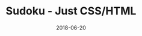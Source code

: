 ---
title: 'Sudoku - Just CSS/HTML'
description: 'Complete a sudoku puzzle without Javascript or server-side interaction.'
gametype: 'easy'
gameid: 75
date: 2018-06-20
tags: []
draft: false
type: 'games'
num19: [{'idx':1,'arr1':[1,2,3,4,5,6,7,8,9],'arr2':[1,2,3,4,5,6,7,8,9]},{'idx':2,'arr1':[1,2,3,4,5,6,7,8,9],'arr2':[1,2,3,4,5,6,7,8,9]},{'idx':3,'arr1':[1,2,3,4,5,6,7,8,9],'arr2':[1,2,3,4,5,6,7,8,9]},{'idx':4,'arr1':[1,2,3,4,5,6,7,8,9],'arr2':[1,2,3,4,5,6,7,8,9]},{'idx':5,'arr1':[1,2,3,4,5,6,7,8,9],'arr2':[1,2,3,4,5,6,7,8,9]},{'idx':6,'arr1':[1,2,3,4,5,6,7,8,9],'arr2':[1,2,3,4,5,6,7,8,9]},{'idx':7,'arr1':[1,2,3,4,5,6,7,8,9],'arr2':[1,2,3,4,5,6,7,8,9]},{'idx':8,'arr1':[1,2,3,4,5,6,7,8,9],'arr2':[1,2,3,4,5,6,7,8,9]},{'idx':9,'arr1':[1,2,3,4,5,6,7,8,9],'arr2':[1,2,3,4,5,6,7,8,9]}]
puzzle: [[0, 9, 0, 0, 1, 0, 0, 0, 0], [0, 0, 0, 7, 0, 0, 0, 0, 6], [0, 0, 7, 0, 0, 0, 2, 3, 5], [0, 0, 3, 0, 0, 9, 5, 0, 2], [0, 0, 4, 2, 0, 0, 0, 9, 0], [0, 0, 6, 0, 0, 7, 3, 0, 8], [0, 0, 2, 0, 0, 0, 8, 5, 3], [0, 0, 0, 8, 0, 0, 0, 0, 1], [0, 3, 0, 0, 7, 0, 0, 0, 0]]
layout: 'sudokucssstatic'
---